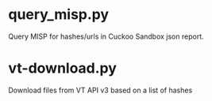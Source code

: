 # query_misp.py

Query MISP for hashes/urls in Cuckoo Sandbox json report.

# vt-download.py

Download files from VT API v3 based on a list of hashes
